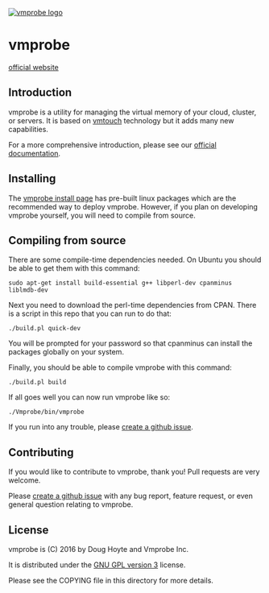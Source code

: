 [![vmprobe logo](https://vmprobe.github.io/vmprobe/logo.svg)](https://vmprobe.com)

# vmprobe

[official website](https://vmprobe.com)

## Introduction

vmprobe is a utility for managing the virtual memory of your cloud, cluster, or servers. It is based on [vmtouch](https://hoytech.com/vmtouch/) technology but it adds many new capabilities.

For a more comprehensive introduction, please see our [official documentation](https://vmprobe.com/intro).


## Installing

The [vmprobe install page](https://vmprobe.com/install) has pre-built linux packages which are the recommended way to deploy vmprobe. However, if you plan on developing vmprobe yourself, you will need to compile from source.


## Compiling from source

There are some compile-time dependencies needed. On Ubuntu you should be able to get them with this command:

    sudo apt-get install build-essential g++ libperl-dev cpanminus liblmdb-dev

Next you need to download the perl-time dependencies from CPAN. There is a script in this repo that you can run to do that:

    ./build.pl quick-dev

You will be prompted for your password so that cpanminus can install the packages globally on your system.

Finally, you should be able to compile vmprobe with this command:

    ./build.pl build

If all goes well you can now run vmprobe like so:

    ./Vmprobe/bin/vmprobe

If you run into any trouble, please [create a github issue](https://github.com/vmprobe/vmprobe/issues/new).


## Contributing

If you would like to contribute to vmprobe, thank you! Pull requests are very welcome.

Please [create a github issue](https://github.com/vmprobe/vmprobe/issues/new) with any bug report, feature request, or even general question relating to vmprobe.



## License

vmprobe is (C) 2016 by Doug Hoyte and Vmprobe Inc.

It is distributed under the [GNU GPL version 3](https://www.gnu.org/licenses/gpl-3.0-standalone.html) license.

Please see the COPYING file in this directory for more details.
